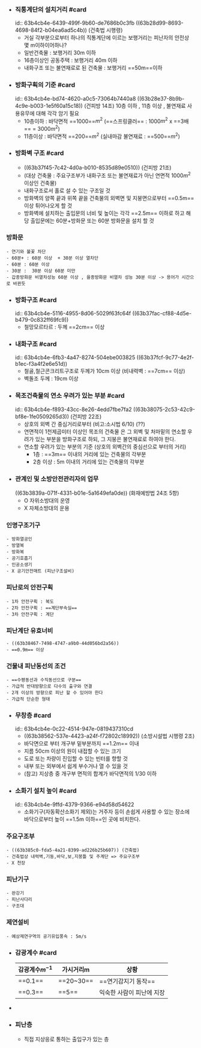 - ### 직통계단의 설치거리 #card
  id:: 63b4cb4e-6439-499f-9b60-de7686b0c3fb
  ((63b28d99-8693-4698-84f2-b04ea6ad5c4b)) (건축법 시행령)
	- 거실 각부분으로부터 하나의 직통계단에 이르는 보행거리는 피난자의 안전상 몇 m이하이어하나?
	- 일반건축물 : 보행거리 30m 이하
	- 16층이상인 공동주택 : 보행거리 40m 이하
	- 내화구조 또는 불연재로로 된 건축물 : 보행거리 ==50m==이하
- ### 방화구획의 기준 #card
  id:: 63b4cb4e-bd74-4620-a0c5-73064b7440a8
  ((63b28e37-8b9b-4c9e-b003-1e5f60a15c18)) (건피방 14조)
  10층 이하 , 11층 이상 , 불연재료 사용유무에 대해 각각 암기 필요
	- 10층이하 : 바닥면적 ==1000==$m^2$ (==스프링클러== :  1000$m^2$ x ==3배== = 3000$m^2$)
	- 11층이상 : 바닥면적 ==200==$m^2$  (실내마감 불연재료 : ==500==$m^2$)
- ### 방화벽 구조 #card
	- ((63b37f45-7c42-4d0a-b010-8535d89e0510)) (건피방 21조)
	- (대상 건축물 : 주요구조부가 내화구조 또는 불연재료가 아닌 연면적 1000$m^2$이상인 건축물)
	- 내화구조로서 홀로 설 수 있는 구조일 것
	- 방화벽의 양쪽 끝과 위쪽 끝을 건축물의 외벽면 및 지붕면으로부터 ==0.5m== 이상 튀어나오게 할 것
	- 방화벽에 설치하는 출입문의 너비 및 높이는 각각 ==2.5m== 이하로 하고 해당 출입문에는 60분+방화문 또는 60분 방화문을 설치 할 것
### 방화문
	- 연기와 불꽃 차단
	- 60분+ : 60분 이상  + 30분 이상 열차단
	- 60분 : 60분 이상
	- 30분 :  30분 이상 60분 미만
	- 갑종방화문 비열차성능 60분 이상 , 을종방화문 비열차 성능 30분 이상 -> 용어가 시간으로 바뀐듯
- ### 방화구조 #card
  id:: 63b4cb4e-5116-4955-8d06-5029f63fc64f
  ((63b37fac-cf88-4d5e-b479-0c832ff69fc9))
	- 철망모르타르 : 두께 ==2cm== 이상
- ### 내화구조 #card
  id:: 63b4cb4e-6fb3-4a47-8274-504ebe003825
  ((63b37fcf-9c77-4e2f-b1ec-f3a4f2e6e51d))
	- 철골,철근콘크리트구조로 두께가 10cm 이상 (비내력벽 : ==7cm== 이상)
	- 벽돌조 두께 : 19cm 이상
- ### 목조건축물의 연소 우려가 있는 부분 #card
  id:: 63b4cb4e-f893-43cc-8e26-4edd7fbe7fa2
  ((63b38075-2c53-42c9-bf8e-1fe0509265d3)) (건피방 22조)
	- 상호의 외벽 간 중심거리로부터  (비고:소시법 6/10) (??)
	- 연면적이 1천제곱미터 이상인 목조의 건축물 은 그 외벽 및 처마밑의 연소할 우려가 있는 부분을 방화구조로 하되, 그 지붕은 불연재료로 하여야 한다.
	- 연소할 우려가 있는 부분의 기준 (상호의 외벽간의 중심선으로 부터의 거리)
		- 1층 : ==3m== 이내의 거리에 있는 건축물의 각부분
		- 2층 이상 : 5m 이내의 거리에 있는 건축물의 각부분
- ### 관계인 및 소방안전관리자의 업무
  ((63b3839a-071f-4331-b01e-5a1649efa0de)) (화재예방법 24조 5항)
	- O 자위소방대의 운영
	- X 자체소방대의 운용
### 인명구조기구
	- 방화열공인
	- 방열복
	- 방화복
	- 공기호흡기
	- 인공소생기
	- X 공기안전매트 (피난구조설비)
### 피난로의 안전구획
	- 1차 안전구획 : 복도
	- 2차 안전구획 : ==계단부속실==
	- 3차 안전구획 : 계단
### 피난계단 유효너비
	- ((63b38467-7498-4747-a9b0-44d056bd2a56))
	- ==0.9m== 이상
### 건물내 피난동선의 조건
	- ==수평동선과 수직동선으로 구분==
	- 가급적 반대방향으로 다수의 출구와 연결
	- 2개 이상의 방향으로 피난 할 수 있어야 한다
	- 가급적 단순한 형태
- ### 무창층 #card
  id:: 63b4cb4e-0c22-4514-947e-0819437310cd
	- ((63b38562-537e-4423-a24f-f72802c18992)) (소방시설법 시행령 2조)
	- 바닥면으로 부터 개구부 밑부분까지 ==1.2m== 이내
	- 지름 50cm 이상의 원이 내접할 수 있는 크기
	- 도로 또는 차량이 진입할 수 있는 빈터를 향할 것
	- 내부 또는 외부에서 쉽게 부수거나 열 수 있을 것
	- (참고) 지상층 중 개구부 면적의 합계가 바닥면적의 1/30 이하
- ### 소화기 설치 높이 #card
  id:: 63b4cb4e-9ffd-4379-9366-e94d58d54622
	- 소화기구(자동확산소화기 제외)는 거주자 등이 손쉽게 사용할 수 있는 장소에 바닥으로부터 높이 ==1.5m 이하==인 곳에 비치한다.
### 주요구조부
	- ((63b385c0-fda5-4a21-8399-ad226b25b607)) (건축법)
	- 건축법상 내력벽,기둥,바닥,보,지붕틀 및 주계단 => 주요구조부
	- X 천장
### 피난기구
	- 완강기
	- 피난사다리
	- 구조대
### 제연설비
	- 예상제연구역의 공기유입풍속 : 5m/s
- ### 감광계수 #card
  | 감광계수$m^{-1}$ | 가시거리m | 상황            |
  | ---------------- | --------- | --------------- |
  | ==0.1==              | ==20~30==     | ==연기감지기 동작== |
  | ==0.3==              | ==5==         | 익숙한 사람이 피난에 지장                |
-
- ### 피난층
	- 직접 지상응로 통하는 출입구가 있는 층